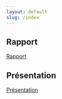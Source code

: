 ```yaml
---
layout: default
slug: /index
---
```

<!--  -->   

## Rapport 
[Rapport](http://127.0.0.1:4000/lab-deploy-laravel/Rapport)

## Présentation 
[Présentation]()